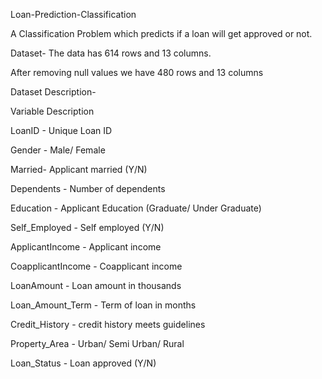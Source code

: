 Loan-Prediction-Classification

A Classification Problem which predicts if a loan will get approved or not.
		
Dataset- The data has 614 rows and 13 columns.

After removing null values  we have 480 rows and 13 columns

Dataset Description-

Variable Description

LoanID - Unique Loan ID

Gender - Male/ Female 

Married- Applicant married (Y/N)

Dependents - Number of dependents

Education - Applicant Education (Graduate/ Under Graduate)

Self_Employed - Self employed (Y/N)

ApplicantIncome - Applicant income

CoapplicantIncome - Coapplicant income

LoanAmount - Loan amount in thousands

Loan_Amount_Term - Term of loan in months

Credit_History - credit history meets guidelines

Property_Area - Urban/ Semi Urban/ Rural

Loan_Status - Loan approved (Y/N)
